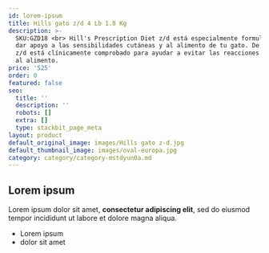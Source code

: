 ```yaml
---
id: lorem-ipsum
title: Hills gato z/d 4 Lb 1.8 Kg
description: >-
  SKU:GZD18 <br> Hill's Prescription Diet z/d está especialmente formulado para
  dar apoyo a las sensibilidades cutáneas y al alimento de tu gato. De hecho,
  z/d está clínicamente comprobado para ayudar a evitar las reacciones adversas
  al alimento.
price: '525'
order: 0
featured: false
seo:
  title: ''
  description: ''
  robots: []
  extra: []
  type: stackbit_page_meta
layout: product
default_original_image: images/Hills gato z-d.jpg
default_thumbnail_image: images/oval-europa.jpg
category: category/category-mstdyun0a.md
---
```

## Lorem ipsum

Lorem ipsum dolor sit amet, **consectetur adipiscing elit**, sed do eiusmod tempor incididunt ut labore et dolore magna aliqua.

- Lorem ipsum
- dolor sit amet